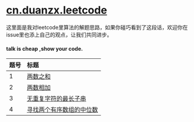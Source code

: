# [cn.duanzx.leetcode][duanzx]

这里面是我对leetcode里算法的解题思路，如果你碰巧看到了这段话，欢迎你在issue里也添上自己的观点，让我们共同进步。
<br/>
#### talk is cheap ,show your code.

| 题号    | 标题                                    
| :--- | :--------------------------------------- 
| 1    | [两数之和][001]                           
| 2    | [两数相加][002]                   
| 3    | [无重复字符的最长子串][003]                 
| 4   | [寻找两个有序数组的中位数][004]                  

[duanzx]: https://github.com/duanzx/leetcode
[001]: https://github.com/duanzx/leetcode/cn/duanzx/leetcode/_001/README.md
[002]: https://github.com/duanzx/leetcode/cn/duanzx/leetcode/_002/README.md
[003]: https://github.com/duanzx/leetcode/cn/duanzx/leetcode/_003/README.md
[004]: https://github.com/duanzx/leetcode/cn/duanzx/leetcode/_004/README.md

